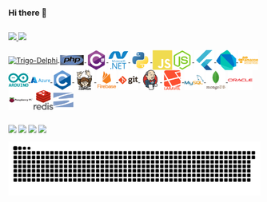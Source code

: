 ### Hi there 👋
##
 <div>
  <a href="https://github.com/GabrielTrigo">
  <img height="180em" src="https://github-readme-stats.vercel.app/api?username=GabrielTrigo&show_icons=true&theme=vue-dark&include_all_commits=true&count_private=true"/>
  <img height="180em" src="https://github-readme-stats.vercel.app/api/top-langs/?username=GabrielTrigo&layout=compact&langs_count=7&theme=vue-dark"/>
</div>
<div style="display: inline_block"><br>  
	<img align="center" alt="Trigo-Delphi" height="40" width="40" src="https://www.embarcadero.com/images/logos/logo-page/Delphi_FINAL_ICONS_1024.png">
	<img align="center" alt="Trigo-PHP" height="40" width="50" src="https://raw.githubusercontent.com/devicons/devicon/master/icons/php/php-original.svg">
	<img align="center" alt="Trigo-Csharp" height="40" width="40" src="https://raw.githubusercontent.com/devicons/devicon/master/icons/csharp/csharp-original.svg">
	<img align="center" alt="Trigo-DotNet" height="40" width="40" src="https://raw.githubusercontent.com/devicons/devicon/master/icons/dot-net/dot-net-plain-wordmark.svg">
	<img align="center" alt="Trigo-Python" height="40" width="40" src="https://raw.githubusercontent.com/devicons/devicon/master/icons/python/python-original.svg">	<img align="center" alt="Trigo-Js" height="40" width="40" src="https://raw.githubusercontent.com/devicons/devicon/master/icons/javascript/javascript-plain.svg"><img align="center" alt="Trigo-Node" height="40" width="40" src="https://raw.githubusercontent.com/devicons/devicon/master/icons/nodejs/nodejs-original.svg">  
	<img align="center" alt="Trigo-Flutter" height="40" width="40" src="https://raw.githubusercontent.com/devicons/devicon/master/icons/flutter/flutter-original.svg">  
	<img align="center" alt="Trigo-Dart" height="40" width="40" src="https://raw.githubusercontent.com/devicons/devicon/master/icons/dart/dart-original.svg">  
	<img align="center" alt="Trigo-aws" height="40" width="40" src="https://raw.githubusercontent.com/devicons/devicon/master/icons/amazonwebservices/amazonwebservices-plain-wordmark.svg">  
	<img align="center" alt="Trigo-Arduino" height="40" width="40" src="https://raw.githubusercontent.com/devicons/devicon/master/icons/arduino/arduino-original-wordmark.svg">  
	<img align="center" alt="Trigo-Azure" height="40" width="40" src="https://raw.githubusercontent.com/devicons/devicon/master/icons/azure/azure-original-wordmark.svg">  
	<img align="center" alt="Trigo-C" height="40" width="40" src="https://raw.githubusercontent.com/devicons/devicon/master/icons/c/c-original.svg">  
	<img align="center" alt="Trigo-Composer" height="40" width="40" src="https://raw.githubusercontent.com/devicons/devicon/master/icons/composer/composer-original.svg">  
	<img align="center" alt="Trigo-Firebase" height="40" width="40" src="https://raw.githubusercontent.com/devicons/devicon/master/icons/firebase/firebase-plain-wordmark.svg">  
	<img align="center" alt="Trigo-Git" height="40" width="40" src="https://raw.githubusercontent.com/devicons/devicon/master/icons/git/git-original-wordmark.svg">  
	<img align="center" alt="Trigo-Jenkins" height="40" width="40" src="https://raw.githubusercontent.com/devicons/devicon/master/icons/jenkins/jenkins-original.svg"> 
	<img align="center" alt="Trigo-Laravel" height="40" width="40" src="https://raw.githubusercontent.com/devicons/devicon/master/icons/laravel/laravel-plain-wordmark.svg"> 
	<img align="center" alt="Trigo-MySQL" height="40" width="40" src="https://raw.githubusercontent.com/devicons/devicon/master/icons/mysql/mysql-original-wordmark.svg">  
	<img align="center" alt="Trigo-MongoDB" height="40" width="40" src="https://raw.githubusercontent.com/devicons/devicon/master/icons/mongodb/mongodb-original-wordmark.svg">
    <img align="center" alt="Trigo-Oracle" height="40" width="50" src="https://raw.githubusercontent.com/devicons/devicon/master/icons/oracle/oracle-original.svg">
    <img align="center" alt="Trigo-RaspberryPI" height="40" width="50" src="https://raw.githubusercontent.com/devicons/devicon/master/icons/raspberrypi/raspberrypi-original-wordmark.svg"><img align="center" alt="Trigo-Redis" height="40" width="40" src="https://raw.githubusercontent.com/devicons/devicon/master/icons/redis/redis-original-wordmark.svg"><img align="center" alt="Trigo-Subversion" height="40" width="40" src="https://raw.githubusercontent.com/devicons/devicon/master/icons/subversion/subversion-original.svg">
</div>
  
  ##
 
<div> 
  <a href="https://www.youtube.com/channel/UCySjq-gHXg5SGoepfI4XLbg" target="_blank"><img src="https://img.shields.io/badge/YouTube-FF0000?style=for-the-badge&logo=youtube&logoColor=white" target="_blank"></a>
  <a href="https://instagram.com/gatrigo" target="_blank"><img src="https://img.shields.io/badge/-Instagram-%23E4405F?style=for-the-badge&logo=instagram&logoColor=white" target="_blank"></a>   
  <a href = "mailto:gabrieltrigo@outlook.com.br"><img src="https://img.shields.io/badge/-Gmail-%23333?style=for-the-badge&logo=gmail&logoColor=white" target="_blank"></a>
  <a href="https://www.linkedin.com/in/gabriel-trigo-982968161" target="_blank"><img src="https://img.shields.io/badge/-LinkedIn-%230077B5?style=for-the-badge&logo=linkedin&logoColor=white" target="_blank"></a> 
 
  ![Snake animation](https://github.com/GabrielTrigo/GabrielTrigo/blob/output/github-contribution-grid-snake.svg)
 
</div>
